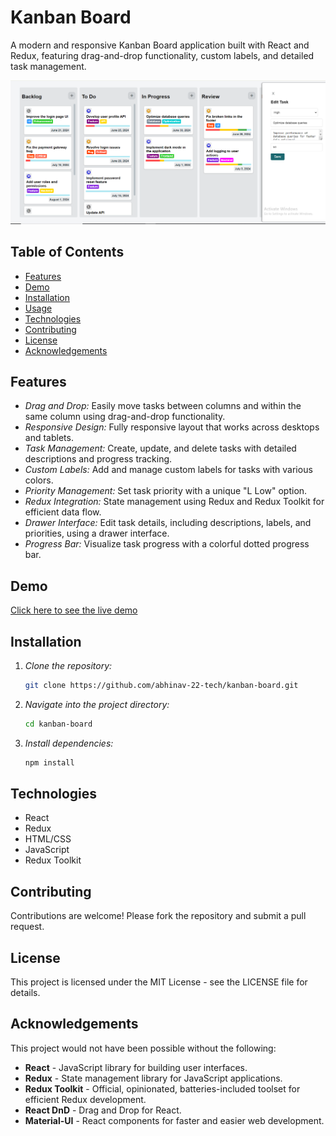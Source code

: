 # Kanban Board

A modern and responsive Kanban Board application built with React and Redux, featuring drag-and-drop functionality, custom labels, and detailed task management.

![Kanban-board](https://github.com/abhinav-22-tech/kanban-board/blob/main/public/Demo.PNG)

## Table of Contents

- [Features](#features)
- [Demo](#demo)
- [Installation](#installation)
- [Usage](#usage)
- [Technologies](#technologies)
- [Contributing](#contributing)
- [License](#license)
- [Acknowledgements](#acknowledgements)

## Features

- _Drag and Drop:_ Easily move tasks between columns and within the same column using drag-and-drop functionality.
- _Responsive Design:_ Fully responsive layout that works across desktops and tablets.
- _Task Management:_ Create, update, and delete tasks with detailed descriptions and progress tracking.
- _Custom Labels:_ Add and manage custom labels for tasks with various colors.
- _Priority Management:_ Set task priority with a unique "L Low" option.
- _Redux Integration:_ State management using Redux and Redux Toolkit for efficient data flow.
- _Drawer Interface:_ Edit task details, including descriptions, labels, and priorities, using a drawer interface.
- _Progress Bar:_ Visualize task progress with a colorful dotted progress bar.

## Demo

[Click here to see the live demo](https://kanban-board-ten-kohl.vercel.app/)


## Installation

1. _Clone the repository:_
   ```bash
   git clone https://github.com/abhinav-22-tech/kanban-board.git
   ```

2. _Navigate into the project directory:_
   ```bash
   cd kanban-board
   ```

3. _Install dependencies:_
   ```bash
   npm install
   ```

## Technologies
- React
- Redux
- HTML/CSS
- JavaScript
- Redux Toolkit

## Contributing
  Contributions are welcome! Please fork the repository and submit a pull request.

## License
This project is licensed under the MIT License - see the LICENSE file for details.

## Acknowledgements

This project would not have been possible without the following:

- **React** - JavaScript library for building user interfaces.
- **Redux** - State management library for JavaScript applications.
- **Redux Toolkit** - Official, opinionated, batteries-included toolset for efficient Redux development.
- **React DnD** - Drag and Drop for React.
- **Material-UI** - React components for faster and easier web development.

<!-- Special thanks to the developers and maintainers of these open-source projects for their contributions to the community. -->


